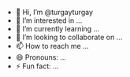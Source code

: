 - 👋 Hi, I’m @turgayturgay
- 👀 I’m interested in ...
- 🌱 I’m currently learning ...
- 💞️ I’m looking to collaborate on ...
- 📫 How to reach me ...
- 😄 Pronouns: ...
- ⚡ Fun fact: ...

<!---
turgayturgay/turgayturgay is a ✨ special ✨ repository because its `README.md` (this file) appears on your GitHub profile.
You can click the Preview link to take a look at your changes.
--->
